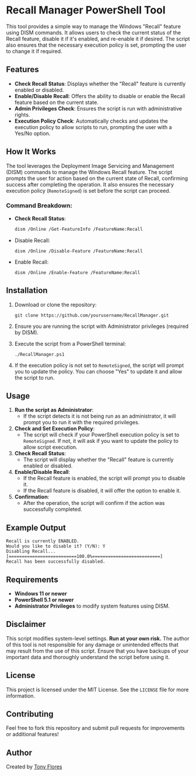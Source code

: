 # Recall Manager PowerShell Tool

This tool provides a simple way to manage the Windows "Recall" feature using DISM commands. It allows users to check the current status of the Recall feature, disable it if it's enabled, and re-enable it if desired. The script also ensures that the necessary execution policy is set, prompting the user to change it if required.

## Features

- **Check Recall Status**: Displays whether the "Recall" feature is currently enabled or disabled.
- **Enable/Disable Recall**: Offers the ability to disable or enable the Recall feature based on the current state.
- **Admin Privileges Check**: Ensures the script is run with administrative rights.
- **Execution Policy Check**: Automatically checks and updates the execution policy to allow scripts to run, prompting the user with a Yes/No option.

## How It Works

The tool leverages the Deployment Image Servicing and Management (DISM) commands to manage the Windows Recall feature. The script prompts the user for action based on the current state of Recall, confirming success after completing the operation. It also ensures the necessary execution policy (`RemoteSigned`) is set before the script can proceed.

### Command Breakdown:

- **Check Recall Status**:

  ```bash
  dism /Online /Get-FeatureInfo /FeatureName:Recall
  ```

- Disable Recall:

  ```
  dism /Online /Disable-Feature /FeatureName:Recall
  ```

- Enable Recall:

  ```
  dism /Online /Enable-Feature /FeatureName:Recall
  ```

## Installation

1. Download or clone the repository:

   ```
   git clone https://github.com/yourusername/RecallManager.git
   ```

2. Ensure you are running the script with Administrator privileges (required by DISM).

3. Execute the script from a PowerShell terminal:

   ```
   ./RecallManager.ps1
   ```

4. If the execution policy is not set to `RemoteSigned`, the script will prompt you to update the policy. You can choose "Yes" to update it and allow the script to run.

## Usage

1. **Run the script as Administrator**:
   - If the script detects it is not being run as an administrator, it will prompt you to run it with the required privileges.
2. **Check and Set Execution Policy**:
   - The script will check if your PowerShell execution policy is set to `RemoteSigned`. If not, it will ask if you want to update the policy to allow script execution.
3. **Check Recall Status**:
   - The script will display whether the "Recall" feature is currently enabled or disabled.
4. **Enable/Disable Recall**:
   - If the Recall feature is enabled, the script will prompt you to disable it.
   - If the Recall feature is disabled, it will offer the option to enable it.
5. **Confirmation**:
   - After the operation, the script will confirm if the action was successfully completed.

## Example Output

```
Recall is currently ENABLED.
Would you like to disable it? (Y/N): Y
Disabling Recall...
[==========================100.0%==========================]
Recall has been successfully disabled.
```

## Requirements

- **Windows 11 or newer**
- **PowerShell 5.1 or newer**
- **Administrator Privileges** to modify system features using DISM.

## Disclaimer

This script modifies system-level settings. **Run at your own risk.** The author of this tool is not responsible for any damage or unintended effects that may result from the use of this script. Ensure that you have backups of your important data and thoroughly understand the script before using it.

## License

This project is licensed under the MIT License. See the `LICENSE` file for more information.

## Contributing

Feel free to fork this repository and submit pull requests for improvements or additional features!

## Author

Created by [Tony Flores](https://github.com/antonflor)
